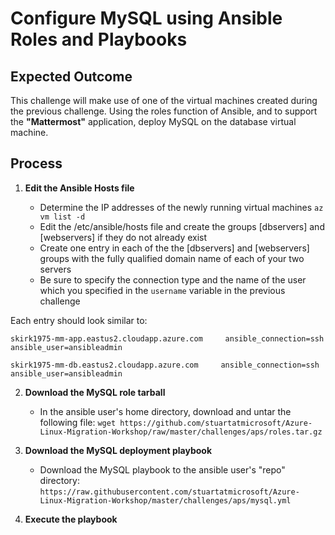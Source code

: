 # Configure MySQL using Ansible Roles and Playbooks

## Expected Outcome

This challenge will make use of one of the virtual machines created during the previous challenge. Using the roles function of Ansible, and to support the <strong>"Mattermost"</strong> application, deploy MySQL on the database virtual machine.

## Process

1. <strong>Edit the Ansible Hosts file</strong>

    * Determine the IP addresses of the newly running virtual machines ```az vm list -d```
    * Edit the /etc/ansible/hosts file and create the groups [dbservers] and [webservers] if they do not already exist
    * Create one entry in each of the the [dbservers] and [webservers] groups with the fully qualified domain name of each of your two servers
    * Be sure to specify the connection type and the name of the user which you specified in the ```username``` variable in the previous challenge

Each entry should look similar to:

```skirk1975-mm-app.eastus2.cloudapp.azure.com     ansible_connection=ssh        ansible_user=ansibleadmin```

```skirk1975-mm-db.eastus2.cloudapp.azure.com     ansible_connection=ssh        ansible_user=ansibleadmin```





2. <strong>Download the MySQL role tarball</strong>

    * In the ansible user's home directory, download and untar the following file:  ```wget https://github.com/stuartatmicrosoft/Azure-Linux-Migration-Workshop/raw/master/challenges/aps/roles.tar.gz```

3. <strong>Download the MySQL deployment playbook</strong>

    * Download the MySQL playbook to the ansible user's "repo" directory:  ```https://raw.githubusercontent.com/stuartatmicrosoft/Azure-Linux-Migration-Workshop/master/challenges/aps/mysql.yml```


4. <strong>Execute the playbook</strong>


